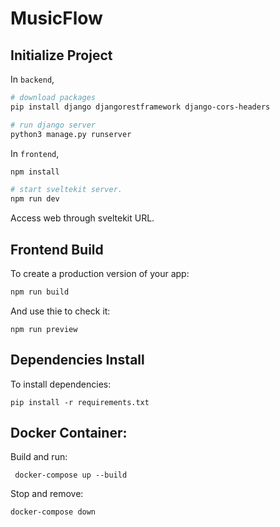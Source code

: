 # MusicFlow
## Initialize Project
In `backend`,
```bash
# download packages
pip install django djangorestframework django-cors-headers

# run django server
python3 manage.py runserver
```
In `frontend`,

```bash
npm install

# start sveltekit server.
npm run dev
```
Access web through sveltekit URL.

## Frontend Build
To create a production version of your app:
```bash
npm run build
```
And use thie to check it:
```
npm run preview
```

## Dependencies Install
To install dependencies:
```
pip install -r requirements.txt
```

## Docker Container:
Build and run:
```
 docker-compose up --build
```

Stop and remove:
```
docker-compose down
```